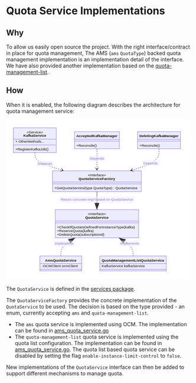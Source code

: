# Quota Service Implementations

## Why

To allow us easily open source the project. With the right interface/contract in place for quota management, 
The AMS (`ams` `QuotaType`) backed quota management implementation is an implementation detail of the interface. 
We have also provided another implementation based on the [quota-management-list](../../config/quota-management-list-configuration.yaml).  

## How

When it is enabled, the following diagram describes the architecture for quota management service:

![Quota Service Interface](../images/quoata-service.png)

The `QuotaService` is defined in the [services package](../../internal/kafka/internal/services/quota.go). 

The `QuotaServiceFactory` provides the concrete implementation of the `QuotaService` to be used. 
The decision is based on the type provided - an enum, currently accepting `ams` and `quota-management-list`.
- The `ams` quota service is implemented using OCM. The implementation can be found in [ams_quota_service.go](../../internal/kafka/internal/services/quota/ams_quota_service.go)
- The `quota-management-list` quota service is implemented using the quota list configuration. The implementation can be found in [ams_quota_service.go](../../internal/kafka/internal/services/quota/allow_list_quota_service.go). 
   The quota list based quota service can be disabled by setting the flag `enable-instance-limit-control` to `false`.


New implementations of the `QuotaService` interface can then be added to support different mechanisms to manage quota.

